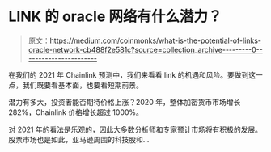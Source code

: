 # LINK 的 oracle 网络有什么潜力？

> 原文：<https://medium.com/coinmonks/what-is-the-potential-of-links-oracle-network-cb488f2e581c?source=collection_archive---------0----------------------->

在我们的 2021 年 Chainlink 预测中，我们来看看 link 的机遇和风险。要做到这一点，我们既要看基本面，也要看短期前景。

潜力有多大，投资者能否期待价格上涨？2020 年，整体加密货币市场增长 282%，Chainlink 价格增长超过 1000%。

对 2021 年的看法是乐观的，因此大多数分析师和专家预计市场将有积极的发展。股票市场也是如此，亚马逊周围的科技股和…